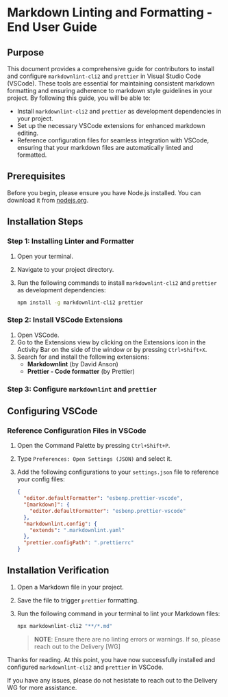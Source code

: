 # Markdown Linting and Formatting - End User Guide

## Purpose

This document provides a comprehensive guide for contributors to install and configure `markdownlint-cli2` and `prettier` in Visual Studio Code (VSCode). These tools are essential for maintaining consistent markdown formatting and ensuring adherence to markdown style guidelines in your project. By following this guide, you will be able to:

- Install `markdownlint-cli2` and `prettier` as development dependencies in your project.
- Set up the necessary VSCode extensions for enhanced markdown editing.
- Reference configuration files for seamless integration with VSCode, ensuring that your markdown files are automatically linted and formatted.

## Prerequisites

Before you begin, please ensure you have Node.js installed. You can download it from [nodejs.org](https://nodejs.org/).

## Installation Steps

### Step 1: Installing Linter and Formatter

1. Open your terminal.
2. Navigate to your project directory.
3. Run the following commands to install `markdownlint-cli2` and `prettier` as development dependencies:

   ```bash
   npm install -g markdownlint-cli2 prettier
   ```

### Step 2: Install VSCode Extensions

1. Open VSCode.
2. Go to the Extensions view by clicking on the Extensions icon in the Activity Bar on the side of the window or by pressing `Ctrl+Shift+X`.
3. Search for and install the following extensions:
   - **Markdownlint** (by David Anson)
   - **Prettier - Code formatter** (by Prettier)

### Step 3: Configure `markdownlint` and `prettier`

## Configuring VSCode

### Reference Configuration Files in VSCode

1. Open the Command Palette by pressing `Ctrl+Shift+P`.
2. Type `Preferences: Open Settings (JSON)` and select it.
3. Add the following configurations to your `settings.json` file to reference your config files:

   ```json
   {
     "editor.defaultFormatter": "esbenp.prettier-vscode",
     "[markdown]": {
       "editor.defaultFormatter": "esbenp.prettier-vscode"
     },
     "markdownlint.config": {
       "extends": ".markdownlint.yaml"
     },
     "prettier.configPath": ".prettierrc"
   }
   ```

## Installation Verification

1. Open a Markdown file in your project.
2. Save the file to trigger `prettier` formatting.
3. Run the following command in your terminal to lint your Markdown files:

   ```bash
   npx markdownlint-cli2 "**/*.md"
   ```

   > **NOTE**: Ensure there are no linting errors or warnings. If so, please reach out to the Delivery [WG]

Thanks for reading. At this point, you have now successfully installed and configured `markdownlint-cli2` and `prettier` in VSCode.

If you have any issues, please do not hesistate to reach out to the Delivery WG for more assistance.
